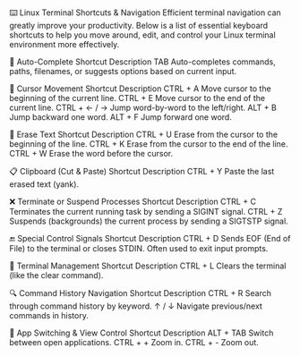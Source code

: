⌨️ Linux Terminal Shortcuts & Navigation
Efficient terminal navigation can greatly improve your productivity. Below is a list of essential keyboard shortcuts to help you move around, edit, and control your Linux terminal environment more effectively.

🚀 Auto-Complete
Shortcut	Description
TAB	Auto-completes commands, paths, filenames, or suggests options based on current input.

🧭 Cursor Movement
Shortcut	Description
CTRL + A	Move cursor to the beginning of the current line.
CTRL + E	Move cursor to the end of the current line.
CTRL + ← / →	Jump word-by-word to the left/right.
ALT + B	Jump backward one word.
ALT + F	Jump forward one word.

🧹 Erase Text
Shortcut	Description
CTRL + U	Erase from the cursor to the beginning of the line.
CTRL + K	Erase from the cursor to the end of the line.
CTRL + W	Erase the word before the cursor.

📋 Clipboard (Cut & Paste)
Shortcut	Description
CTRL + Y	Paste the last erased text (yank).

❌ Terminate or Suspend Processes
Shortcut	Description
CTRL + C	Terminates the current running task by sending a SIGINT signal.
CTRL + Z	Suspends (backgrounds) the current process by sending a SIGTSTP signal.

🔚 Special Control Signals
Shortcut	Description
CTRL + D	Sends EOF (End of File) to the terminal or closes STDIN. Often used to exit input prompts.

🧼 Terminal Management
Shortcut	Description
CTRL + L	Clears the terminal (like the clear command).

🔍 Command History Navigation
Shortcut	Description
CTRL + R	Search through command history by keyword.
↑ / ↓	Navigate previous/next commands in history.

🔄 App Switching & View Control
Shortcut	Description
ALT + TAB	Switch between open applications.
CTRL + +	Zoom in.
CTRL + -	Zoom out.

